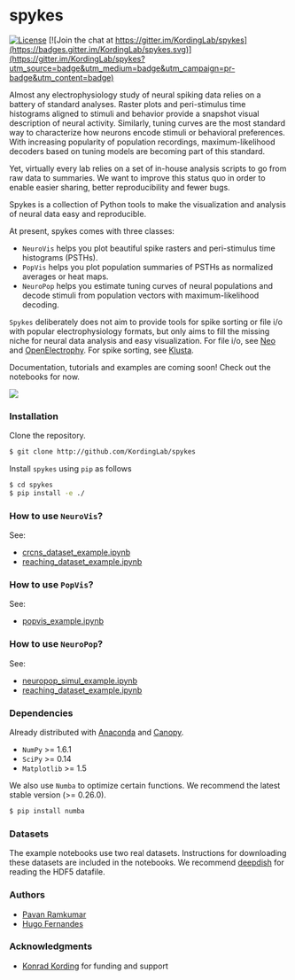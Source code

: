 # spykes

[![License](https://img.shields.io/badge/license-MIT-blue.svg?style=flat)](https://github.com/KordingLab/spykes/blob/master/LICENSE) [![Join the chat at https://gitter.im/KordingLab/spykes](https://badges.gitter.im/KordingLab/spykes.svg)](https://gitter.im/KordingLab/spykes?utm_source=badge&utm_medium=badge&utm_campaign=pr-badge&utm_content=badge)

Almost any electrophysiology study of neural spiking data relies on a battery of standard analyses.
Raster plots and peri-stimulus time histograms aligned to stimuli and behavior provide a snapshot visual description of neural activity. Similarly, tuning curves are the most standard way to characterize how neurons encode stimuli or behavioral preferences. With increasing popularity of population recordings, maximum-likelihood decoders based on tuning models are becoming part of this standard.

Yet, virtually every lab relies on a set of in-house analysis scripts to go from raw data to summaries. We want to improve this status quo in order to enable easier sharing, better reproducibility and fewer bugs.

Spykes is a collection of Python tools to make the visualization and analysis of neural data easy and reproducible.

At present, spykes comes with three classes:
- ```NeuroVis``` helps you plot beautiful spike rasters and peri-stimulus time histograms (PSTHs).
- ```PopVis``` helps you plot population summaries of PSTHs as normalized averages or heat maps.
- ```NeuroPop``` helps you estimate tuning curves of neural populations and decode stimuli from population vectors with maximum-likelihood decoding.

```Spykes``` deliberately does not aim to provide tools for spike sorting or file i/o with popular electrophysiology formats, but only aims to fill the missing niche for neural data analysis and easy visualization. For file i/o, see [Neo](http://neuralensemble.org/neo/) and [OpenElectrophy](http://neuralensemble.org/OpenElectrophy/). For spike sorting, see [Klusta](http://klusta.readthedocs.io/en/latest/).

Documentation, tutorials and examples are coming soon! Check out the notebooks for now.

![](https://github.com/KordingLab/spykes/blob/master/notebooks_examples/figures/psth_PMd_n91.png)

### Installation

Clone the repository.

```bash
$ git clone http://github.com/KordingLab/spykes
```

Install `spykes` using `pip` as follows

```bash
$ cd spykes
$ pip install -e ./
```

### How to use ```NeuroVis```?

See:
- [crcns_dataset_example.ipynb](https://github.com/KordingLab/spykes/blob/master/notebooks_examples/crcns_dataset_example.ipynb)
- [reaching_dataset_example.ipynb](https://github.com/KordingLab/spykes/blob/master/notebooks_examples/reaching_dataset_example.ipynb)

### How to use ```PopVis```?
See:
- [popvis_example.ipynb](https://github.com/KordingLab/spykes/blob/master/notebooks_examples/popvis_example.ipynb)

### How to use ```NeuroPop```?

See:
- [neuropop_simul_example.ipynb](https://github.com/KordingLab/spykes/blob/master/notebooks_examples/neuropop_simul_example.ipynb)
- [reaching_dataset_example.ipynb](https://github.com/KordingLab/spykes/blob/master/notebooks_examples/reaching_dataset_example.ipynb)

### Dependencies

Already distributed with [Anaconda](https://www.continuum.io/downloads) and [Canopy](https://www.enthought.com/products/canopy/).
- ```NumPy``` >= 1.6.1
- ```SciPy``` >= 0.14
- ```Matplotlib``` >= 1.5

We also use ```Numba``` to optimize certain functions. We recommend the latest stable version (>= 0.26.0).

```bash
$ pip install numba
```

### Datasets

The example notebooks use two real datasets. Instructions for downloading these datasets are included in the notebooks. We recommend [deepdish](https://github.com/uchicago-cs/deepdish) for reading the HDF5 datafile.

### Authors

* [Pavan Ramkumar](http:/github.com/pavanramkumar)
* [Hugo Fernandes](http:/github.com/hugoguh)

### Acknowledgments

* [Konrad Kording](http://kordinglab.com) for funding and support
